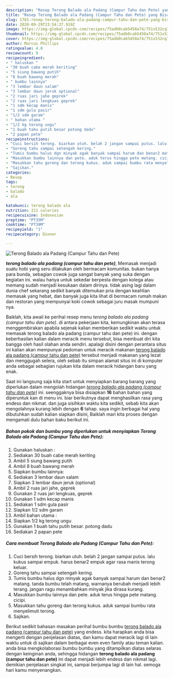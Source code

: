 ```yaml
---
description: "Resep Terong Balado ala Padang (Campur Tahu dan Pete) yang Bisa Manjain Lidah"
title: "Resep Terong Balado ala Padang (Campur Tahu dan Pete) yang Bisa Manjain Lidah"
slug: 1781-resep-terong-balado-ala-padang-campur-tahu-dan-pete-yang-bisa-manjain-lidah
date: 2020-09-29T23:54:27.919Z
image: https://img-global.cpcdn.com/recipes/75adb0cab5450a74/751x532cq70/terong-balado-ala-padang-campur-tahu-dan-pete-foto-resep-utama.jpg
thumbnail: https://img-global.cpcdn.com/recipes/75adb0cab5450a74/751x532cq70/terong-balado-ala-padang-campur-tahu-dan-pete-foto-resep-utama.jpg
cover: https://img-global.cpcdn.com/recipes/75adb0cab5450a74/751x532cq70/terong-balado-ala-padang-campur-tahu-dan-pete-foto-resep-utama.jpg
author: Marcus Phillips
ratingvalue: 4.8
reviewcount: 9
recipeingredient:
- " haluskan "
- "30 buah cabe merah keriting"
- "5 siung bawang putih"
- "8 buah bawang merah"
- " bumbu lainnya"
- "3 lembar daun salam"
- "3 lembar daun jeruk optional"
- "2 ruas jari jahe geprek"
- "2 ruas jari lengkuas geprek"
- "1 sdm kecap manis"
- "1 sdm gula pasir"
- "1/2 sdm garam"
- " bahan utama "
- "1/2 kg terong ungu"
- "1 buah tahu putih besar potong dadu"
- "2 papan pete"
recipeinstructions:
- "Cuci bersih terong. biarkan utuh. belah 2 jangan sampai putus. lalu kukus sampai empuk. harus benar2 empuk agar rasa manis terong keluar."
- "Goreng tahu sampai setengah kering."
- "Tumis bumbu halus dgn minyak agak banyak sampai harum dan benar2 matang. tanda bumbu telah matang, warnanya berubah menjadi lebih terang. jangan ragu menambahkan minyak jika dirasa kurang."
- "Masukkan bumbu lainnya dan pete. aduk terus hingga pete matang. cicipi."
- "Masukkan tahu goreng dan terong kukus. aduk sampai bumbu rata menyelimuti terong."
- "Sajikan."
categories:
- Resep
tags:
- terong
- balado
- ala

katakunci: terong balado ala 
nutrition: 211 calories
recipecuisine: Indonesian
preptime: "PT35M"
cooktime: "PT39M"
recipeyield: "1"
recipecategory: Dinner

---
```



![Terong Balado ala Padang (Campur Tahu dan Pete)](https://img-global.cpcdn.com/recipes/75adb0cab5450a74/751x532cq70/terong-balado-ala-padang-campur-tahu-dan-pete-foto-resep-utama.jpg)

<b><i>terong balado ala padang (campur tahu dan pete)</i></b>, Memasak menjadi suatu hobi yang seru dilakukan oleh bermacam komunitas. bukan hanya para bunda, sebagian cowok juga sangat banyak yang suka dengan kegiatan ini. walau hanya untuk sekedar berpesta dengan kolega atau memang sudah menjadi kesukaan dalam dirinya. tidak asing lagi dalam dunia chef sekarang sedikit banyak ditemukan pria dengan keahlian memasak yang hebat, dan banyak juga kita lihat di bermacam rumah makan dan restoran yang mempunyai koki cowok sebagai juru masak mumpuni nya.

Baiklah, kita awali ke perihal resep menu <i>terong balado ala padang (campur tahu dan pete)</i>. di antara pekerjaan kita, kemungkinan akan terasa menggembirakan apabila sejenak kalian memberikan sedikit waktu untuk memasak terong balado ala padang (campur tahu dan pete) ini. dengan keberhasilan kalian dalam meracik menu tersebut, bisa membuat diri kita bangga oleh hasil olahan anda sendiri. apalagi disini dengan perantara situs ini kalian akan mempunyai pedoman untuk meracik makanan <u>terong balado ala padang (campur tahu dan pete)</u> tersebut menjadi makanan yang lezat dan menggugah selera, oleh sebab itu simpan alamat situs ini di komputer anda sebagai sebagian rujukan kita dalam meracik hidangan baru yang enak.




Saat ini langsung saja kita start untuk menyiapkan barang barang yang diperlukan dalam mengolah hidangan <u><i>terong balado ala padang (campur tahu dan pete)</i></u> ini. seenggaknya bisa disiapkan <b>16</b> bahan bahan yang diperuntuk kan di menu ini. biar berikutnya dapat menghasilkan rasa yang endess dan nikmat. dan juga sisihkan waktu kita sedikit, sebab kita akan mengolahnya kurang lebih dengan <b>6</b> tahap. saya ingin berbagai hal yang dibutuhkan sudah kalian siapkan disini, Baiklah mari kita proses dengan mengamati dulu bahan baku berikut ini.

<!--inarticleads1-->

##### Bahan pokok dan bumbu yang diperlukan untuk menyiapkan Terong Balado ala Padang (Campur Tahu dan Pete):

1. Gunakan  haluskan :
1. Sediakan 30 buah cabe merah keriting
1. Ambil 5 siung bawang putih
1. Ambil 8 buah bawang merah
1. Siapkan  bumbu lainnya:
1. Sediakan 3 lembar daun salam
1. Siapkan 3 lembar daun jeruk (optional)
1. Ambil 2 ruas jari jahe, geprek
1. Gunakan 2 ruas jari lengkuas, geprek
1. Gunakan 1 sdm kecap manis
1. Sediakan 1 sdm gula pasir
1. Siapkan 1/2 sdm garam
1. Ambil  bahan utama :
1. Siapkan 1/2 kg terong ungu
1. Gunakan 1 buah tahu putih besar. potong dadu
1. Sediakan 2 papan pete




<!--inarticleads2-->

##### Cara membuat Terong Balado ala Padang (Campur Tahu dan Pete):

1. Cuci bersih terong. biarkan utuh. belah 2 jangan sampai putus. lalu kukus sampai empuk. harus benar2 empuk agar rasa manis terong keluar.
1. Goreng tahu sampai setengah kering.
1. Tumis bumbu halus dgn minyak agak banyak sampai harum dan benar2 matang. tanda bumbu telah matang, warnanya berubah menjadi lebih terang. jangan ragu menambahkan minyak jika dirasa kurang.
1. Masukkan bumbu lainnya dan pete. aduk terus hingga pete matang. cicipi.
1. Masukkan tahu goreng dan terong kukus. aduk sampai bumbu rata menyelimuti terong.
1. Sajikan.




Berikut sedikit bahasan masakan perihal bumbu bumbu <u>terong balado ala padang (campur tahu dan pete)</u> yang endess. kita harapkan anda bisa mengerti dengan penjelasan diatas, dan kamu dapat meracik lagi di lain waktu untuk di sajikan dalam berbagai even even family atau teman kalian. anda bisa mengkolaborasi bumbu bumbu yang ditampilkan diatas selaras dengan keinginan anda, sehingga hidangan <b>terong balado ala padang (campur tahu dan pete)</b> ini dapat menjadi lebih endess dan nikmat lagi. demikian penjelasan singkat ini, sampai berjumpa lagi di lain hal. semoga hari kamu menyenangkan.
